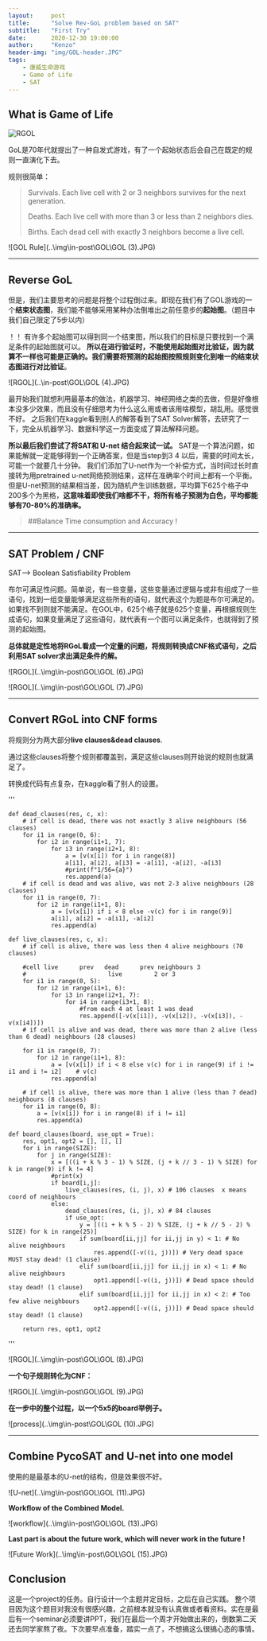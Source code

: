 ```yaml
---
layout:     post
title:      "Solve Rev-GoL problem based on SAT"
subtitle:   "First Try"
date:       2020-12-30 19:00:00
author:     "Kenzo"
header-img: "img/GOL-header.JPG"
tags:
    - 康威生命游戏
    - Game of Life
    - SAT 
---
```


## What is Game of Life

![RGOL](https://www.google.com/url?sa=i&url=https%3A%2F%2Fwww.ikea.com%2Fmx%2Fen%2Fp%2Fsmycka-artificial-flower-rose-red-60333586%2F&psig=AOvVaw0S4h6w-CYcnulhh5XUWdPv&ust=1609866311009000&source=images&cd=vfe&ved=0CAIQjRxqFwoTCNj427_hgu4CFQAAAAAdAAAAABAD)

GoL是70年代就提出了一种自发式游戏，有了一个起始状态后会自己在既定的规则一直演化下去。

规则很简单：

> Survivals. Each live cell with 2 or 3 neighbors survives for the next generation. 
>
> Deaths. Each live cell with more than 3 or less than 2 neighbors dies. 
>
> Births. Each dead cell with exactly 3 neighbors become a live cell. 

![GOL Rule](..\img\in-post\GOL\GOL (3).JPG)

---



## Reverse GoL

但是，我们主要思考的问题是将整个过程倒过来。即现在我们有了GOL游戏的一个**结束状态图**，我们能不能够采用某种办法倒堆出之前任意步的**起始图**。（题目中我们自己限定了5步以内）

！！ 有许多个起始图可以得到同一个结束图，所以我们的目标是只要找到一个满足条件的起始图就可以。 **所以在进行验证时，不能使用起始图对比验证，因为就算不一样也可能是正确的。我们需要将预测的起始图按照规则变化到唯一的结束状态图进行对比验证**。

![RGOL](..\in-post\GOL\GOL (4).JPG)

最开始我们就想利用最基本的做法，机器学习、神经网络之类的去做，但是好像根本没多少效果，而且没有仔细思考为什么这么用或者该用啥模型，胡乱用。感觉很不好。 之后我们在kaggle看到别人的解答看到了SAT Solver解答，去研究了一下，完全从机器学习、数据科学这一方面变成了算法解释问题。

**所以最后我们尝试了将SAT和 U-net 结合起来试一试。** SAT是一个算法问题，如果能解就一定能够得到一个正确答案，但是当step到3 4 以后，需要的时间太长，可能一个就要几十分钟。 我们们添加了U-net作为一个补偿方式，当时间过长时直接转为用pretrained u-net网络预测结果，这样在准确率个时间上都有一个平衡。 但是U-net预测的结果相当差，因为随机产生训练数据，平均算下625个格子中200多个为黑格，**这意味着即使我们啥都不干，将所有格子预测为白色，平均都能够有70-80%的准确率。**

> ##Balance Time consumption  and  Accuracy !



---



## SAT Problem / CNF

SAT--> Boolean Satisfiability Problem 

布尔可满足性问题。简单说，有一些变量，这些变量通过逻辑与或非有组成了一些语句，找到一组变量能够满足这些所有的语句，就代表这个为题是布尔可满足的。如果找不到则就不能满足。在GOL中，625个格子就是625个变量，再根据规则生成语句，如果变量满足了这些语句，就代表有一个图可以满足条件，也就得到了预测的起始图。

**总体就是定性地将RGoL看成一个定量的问题，将规则转换成CNF格式语句，之后利用SAT solver求出满足条件的解。**



![RGOL](..\img\in-post\GOL\GOL (6).JPG)



![RGOL](..\img\in-post\GOL\GOL (7).JPG)

---



## Convert RGoL into CNF forms

将规则分为两大部分**live clauses&dead clauses**.

通过这些clauses将整个规则都覆盖到，满足这些clauses则开始说的规则也就满足了。

转换成代码有点复杂，在kaggle看了别人的设置。

'''

	def dead_clauses(res, c, x):
	    # if cell is dead, there was not exactly 3 alive neighbours (56 clauses)
	    for i1 in range(0, 6):
	        for i2 in range(i1+1, 7):
	            for i3 in range(i2+1, 8):
	                a = [v(x[i]) for i in range(8)]
	                a[i1], a[i2], a[i3] = -a[i1], -a[i2], -a[i3]
	                #print(f"1/56={a}")
	                res.append(a)
	    # if cell is dead and was alive, was not 2-3 alive neighbours (28 clauses)
	    for i1 in range(0, 7):
	        for i2 in range(i1+1, 8):
	            a = [v(x[i]) if i < 8 else -v(c) for i in range(9)]
	            a[i1], a[i2] = -a[i1], -a[i2]
	            res.append(a)
	
	def live_clauses(res, c, x):
	    # if cell is alive, there was less then 4 alive neighbours (70 clauses)
	    
	    #cell live      prev   dead      prev neighbours 3
	    #                       live         2 or 3
	    for i1 in range(0, 5):
	        for i2 in range(i1+1, 6):
	            for i3 in range(i2+1, 7):
	                for i4 in range(i3+1, 8):
	                    #from each 4 at least 1 was dead
	                    res.append([-v(x[i1]), -v(x[i2]), -v(x[i3]), -v(x[i4])])
	    # if cell is alive and was dead, there was more than 2 alive (less than 6 dead) neighbours (28 clauses)
	    
	    for i1 in range(0, 7):
	        for i2 in range(i1+1, 8):
	            a = [v(x[i]) if i < 8 else v(c) for i in range(9) if i != i1 and i != i2]    # v(c)
	            res.append(a)
	    
	    # if cell is alive, there was more than 1 alive (less than 7 dead) neighbours (8 clauses)
	    for i1 in range(0, 8):
	        a = [v(x[i]) for i in range(8) if i != i1]
	        res.append(a)
	
	def board_clauses(board, use_opt = True):
	    res, opt1, opt2 = [], [], []
	    for i in range(SIZE):
	        for j in range(SIZE):
	            x = [((i + k % 3 - 1) % SIZE, (j + k // 3 - 1) % SIZE) for k in range(9) if k != 4]
	            #print(x)
	            if board[i,j]:
	                live_clauses(res, (i, j), x) # 106 clauses  x means coord of neighbours
	            else:
	                dead_clauses(res, (i, j), x) # 84 clauses
	                if use_opt:
	                    y = [((i + k % 5 - 2) % SIZE, (j + k // 5 - 2) % SIZE) for k in range(25)]
	                    if sum(board[ii,jj] for ii,jj in y) < 1: # No alive neighbours
	                        res.append([-v((i, j))]) # Very dead space MUST stay dead! (1 clause)
	                    elif sum(board[ii,jj] for ii,jj in x) < 1: # No alive neighbours
	                        opt1.append([-v((i, j))]) # Dead space should stay dead! (1 clause)
	                    elif sum(board[ii,jj] for ii,jj in x) < 2: # Too few alive neighbours
	                        opt2.append([-v((i, j))]) # Dead space should stay dead! (1 clause)
	           
	    return res, opt1, opt2
'''

![RGOL](..\img\in-post\GOL\GOL (8).JPG)



**一个句子规则转化为CNF：**

![RGOL](..\img\in-post\GOL\GOL (9).JPG)



**在一步中的整个过程，以一个5x5的board举例子。**

![process](..\img\in-post\GOL\GOL (10).JPG)





---



## Combine PycoSAT and U-net into one model

使用的是最基本的U-net的结构，但是效果很不好。

![U-net](..\img\in-post\GOL\GOL (11).JPG)



**Workflow of the Combined Model.**

![workflow](..\img\in-post\GOL\GOL (13).JPG)



**Last part is about the future work, which will never work in the future !**

![Future Work](..\img\in-post\GOL\GOL (15).JPG)



## Conclusion

这是一个project的任务。自行设计一个主题并定目标，之后在自己实践。 整个项目因为这个题目对我没有很感兴趣，之前根本就没有认真做或者看资料。实在是最后有一个seminar必须要讲PPT，我们在最后一个周才开始做出来的，倒数第二天还去同学家熬了夜。下次要早点准备，踏实一点了，不想搞这么很搞心态的事情。

